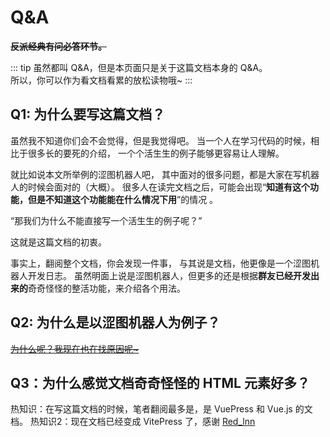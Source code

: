 # Q&A

**~~反派经典有问必答环节。~~**

::: tip
虽然都叫 Q&A，但是本页面只是关于这篇文档本身的 Q&A。  
所以，你可以作为看文档看累的放松读物哦~
:::

## Q1: 为什么要写这篇文档？

虽然我不知道你们会不会觉得，但是我觉得吧。
当一个人在学习代码的时候，相比于很多长的要死的介绍，
一个个活生生的例子能够更容易让人理解。

就比如说本文所举例的涩图机器人吧，
其中面对的很多问题，都是大家在写机器人的时候会面对的（大概）。
很多人在读完文档之后，可能会出现“**知道有这个功能，但是不知道这个功能能在什么情况下用**”的情况 。

“那我们为什么不能直接写一个活生生的例子呢？”

这就是这篇文档的初衷。

事实上，翻阅整个文档，你会发现一件事，
与其说是文档，他更像是一个<Curtain>涩图</Curtain>机器人开发日志。
虽然明面上说是涩图机器人，但更多的还是根据**群友已经开发出来的**奇奇怪怪的整活功能，来介绍各个用法。

## Q2: 为什么是以涩图机器人为例子？

~~[为什么呢？我现在也在找原因呢~](https://zh.moegirl.org.cn/%E4%B8%BA%E4%BB%80%E4%B9%88%E5%91%A2%EF%BC%9F%E6%88%91%E7%8E%B0%E5%9C%A8%E4%B9%9F%E5%9C%A8%E6%89%BE%E5%8E%9F%E5%9B%A0%E5%91%A2)~~

## Q3：为什么感觉文档奇奇怪怪的 HTML 元素好多？

热知识：在写这篇文档的时候，笔者翻阅最多是，是 VuePress 和 Vue.js 的文档。
热知识2：现在文档已经变成 VitePress 了，感谢 [Red_lnn](https://github.com/Redlnn)
